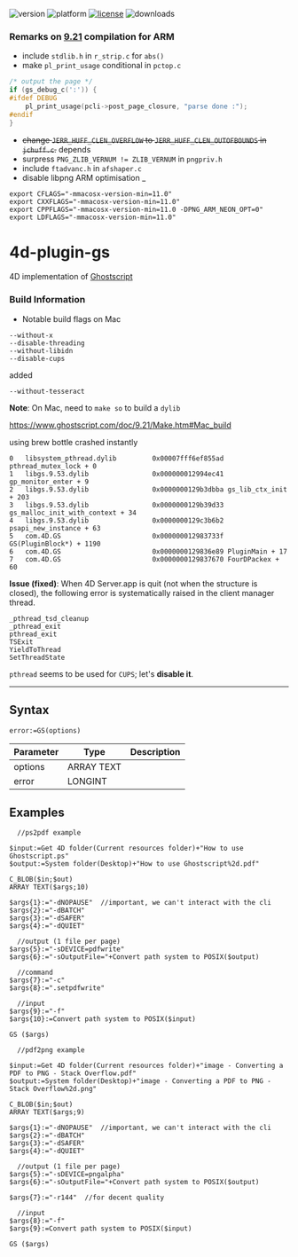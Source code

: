 ![version](https://img.shields.io/badge/version-18%2B-EB8E5F)
![platform](https://img.shields.io/static/v1?label=platform&message=mac-intel%20|%20mac-arm%20|%20win-64&color=blue)
[![license](https://img.shields.io/github/license/miyako/4d-plugin-gs)](LICENSE)
![downloads](https://img.shields.io/github/downloads/miyako/4d-plugin-gs/total)

### Remarks on [9.21](https://github.com/ArtifexSoftware/ghostpdl-downloads/releases/tag/gs921) compilation for ARM

* include `stdlib.h` in `r_strip.c` for `abs()`
* make `pl_print_usage` conditional in `pctop.c`

```c
/* output the page */
if (gs_debug_c(':')) {
#ifdef DEBUG
    pl_print_usage(pcli->post_page_closure, "parse done :");
#endif
}
```

* ~~change `JERR_HUFF_CLEN_OVERFLOW` to `JERR_HUFF_CLEN_OUTOFBOUNDS` in `jchuff.c`.~~ depends
* surpress `PNG_ZLIB_VERNUM != ZLIB_VERNUM` in `pngpriv.h`
* include `ftadvanc.h` in `afshaper.c` 
* disable libpng ARM optimisation 
_
```
export CFLAGS="-mmacosx-version-min=11.0"
export CXXFLAGS="-mmacosx-version-min=11.0"
export CPPFLAGS="-mmacosx-version-min=11.0 -DPNG_ARM_NEON_OPT=0"
export LDFLAGS="-mmacosx-version-min=11.0"
```

# 4d-plugin-gs
4D implementation of [Ghostscript](https://www.ghostscript.com)

### Build Information

* Notable build flags on Mac

```
--without-x 
--disable-threading 
--without-libidn
--disable-cups
```

added

```
--without-tesseract
```

**Note**: On Mac, need to ``make so`` to build a ``dylib``

https://www.ghostscript.com/doc/9.21/Make.htm#Mac_build

using brew bottle crashed instantly

```
0   libsystem_pthread.dylib       	0x00007fff6ef855ad pthread_mutex_lock + 0
1   libgs.9.53.dylib              	0x000000012994ec41 gp_monitor_enter + 9
2   libgs.9.53.dylib              	0x0000000129b3dbba gs_lib_ctx_init + 203
3   libgs.9.53.dylib              	0x0000000129b39d33 gs_malloc_init_with_context + 34
4   libgs.9.53.dylib              	0x0000000129c3b6b2 psapi_new_instance + 63
5   com.4D.GS                     	0x000000012983733f GS(PluginBlock*) + 1190
6   com.4D.GS                     	0x0000000129836e89 PluginMain + 17
7   com.4D.GS                     	0x0000000129837670 FourDPackex + 60
```

**Issue (fixed)**: When 4D Server.app is quit (not when the structure is closed), the following error is systematically raised in the client manager thread.

```
_pthread_tsd_cleanup
_pthread_exit
pthread_exit
TSExit
YieldToThread
SetThreadState
```

``pthread`` seems to be used for ``CUPS``; let's __disable it__.

---

## Syntax

```
error:=GS(options)
```

Parameter|Type|Description
------------|------------|----
options|ARRAY TEXT|
error|LONGINT|

## Examples

```
  //ps2pdf example

$input:=Get 4D folder(Current resources folder)+"How to use Ghostscript.ps"
$output:=System folder(Desktop)+"How to use Ghostscript%2d.pdf"

C_BLOB($in;$out)
ARRAY TEXT($args;10)

$args{1}:="-dNOPAUSE"  //important, we can't interact with the cli
$args{2}:="-dBATCH"
$args{3}:="-dSAFER"
$args{4}:="-dQUIET"

  //output (1 file per page)
$args{5}:="-sDEVICE=pdfwrite"
$args{6}:="-sOutputFile="+Convert path system to POSIX($output)

  //command
$args{7}:="-c"
$args{8}:=".setpdfwrite"

  //input
$args{9}:="-f"
$args{10}:=Convert path system to POSIX($input)

GS ($args)
```

```
  //pdf2png example

$input:=Get 4D folder(Current resources folder)+"image - Converting a PDF to PNG - Stack Overflow.pdf"
$output:=System folder(Desktop)+"image - Converting a PDF to PNG - Stack Overflow%2d.png"

C_BLOB($in;$out)
ARRAY TEXT($args;9)

$args{1}:="-dNOPAUSE"  //important, we can't interact with the cli
$args{2}:="-dBATCH"
$args{3}:="-dSAFER"
$args{4}:="-dQUIET"

  //output (1 file per page)
$args{5}:="-sDEVICE=pngalpha"
$args{6}:="-sOutputFile="+Convert path system to POSIX($output)

$args{7}:="-r144"  //for decent quality

  //input
$args{8}:="-f"
$args{9}:=Convert path system to POSIX($input)

GS ($args)
```
